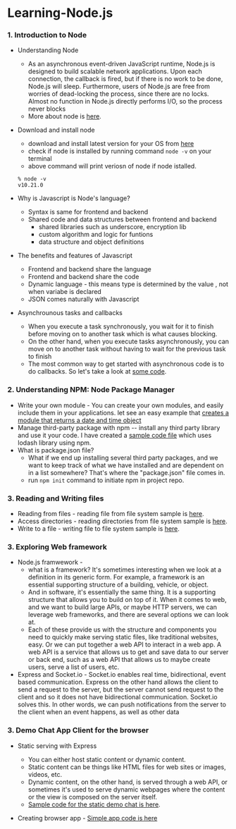 # Learning-Node.js

### 1. Introduction to Node

- Understanding Node
  - As an asynchronous event-driven JavaScript runtime, Node.js is designed to build scalable network applications. Upon each connection, the callback is fired, but if there is no work to be done, Node.js will sleep.
    Furthermore, users of Node.js are free from worries of dead-locking the process, since there are no locks. Almost no function in Node.js directly performs I/O, so the process never blocks
  - More about node is [here](https://nodejs.org/en/about/).
- Download and install node

  - download and install latest version for your OS from [here](https://nodejs.org/en/)
  - check if node is installed by running command `node -v` on your terminal
  - above command will print veriosn of node if node istalled.

  ```
  % node -v
  v10.21.0
  ```

- Why is Javascript is Node's language?
  - Syntax is same for frontend and backend
  - Shared code and data structures between frontend and backend
    - shared libraries such as underscore, encryption lib
    - custom algorithm and logic for funtions
    - data structure and object definitions
- The benefits and features of Javascript
  - Frontend and backend share the language
  - Frontend and backend share the code
  - Dynamic language - this means type is determined by the value , not when variabe is declared
  - JSON comes naturally with Javascript
- Asynchrounous tasks and callbacks
  - When you execute a task synchronously, you wait for it to finish before moving on to another task which is what causes blocking.
  - On the other hand, when you execute tasks asynchronously, you can move on to another task without having to wait for the previous task to finish
  - The most common way to get started with asynchronous code is to do callbacks. So let's take a look at [some code](./intro-to-node/async-task-and-callback.js).

### 2. Understanding NPM: Node Package Manager

- Write your own module - You can create your own modules, and easily include them in your applications. let see an easy example that [creates a module that returns a date and time object](./understanding-npm/write-your-own-module/)
- Manage third-party package with npm -- install any third party library and use it your code. I have created a [sample code file](understanding-npm/third-party-lib/sample.js) which uses lodash library using npm.
- What is package.json file?
  - What if we end up installing several third party packages, and we want to keep track of what we have installed and are dependent on in a list somewhere? That's where the "package.json" file comes in.
  - run `npm init` command to initiate npm in project repo.

### 3. Reading and Writing files

- Reading from files - reading file from file system sample is [here](./reading-writing-files/readFiles/).
- Access directories - reading directories from file system sample is [here](./reading-writing-files/access-directories/accessDir.js).
- Write to a file - writing file to file system sample is [here](./reading-writing-files/write-a-file/).

### 3. Exploring Web framework

- Node.js framwework -
  - what is a framework? It's sometimes interesting when we look at a definition in its generic form. For example, a framework is an essential supporting structure of a building, vehicle, or object.
  - And in software, it's essentially the same thing. It is a supporting structure that allows you to build on top of it. When it comes to web, and we want to build large APIs, or maybe HTTP servers, we can leverage web frameworks, and there are several options we can look at.
  - Each of these provide us with the structure and components you need to quickly make serving static files, like traditional websites, easy. Or we can put together a web API to interact in a web app. A web API is a service that allows us to get and save data to our server or back end, such as a web API that allows us to maybe create users, serve a list of users, etc.
- Express and Socket.io - Socket.io enables real time, bidirectional, event based communication. Express on the other hand allows the client to send a request to the server, but the server cannot send request to the client and so it does not have bidirectional communication. Socket.io solves this. In other words, we can push notifications from the server to the client when an event happens, as well as other data

### 3. Demo Chat App Client for the browser

- Static serving with Express

  - You can either host static content or dynamic content.
  - Static content can be things like HTML files for web sites or images, videos, etc.
  - Dynamic content, on the other hand, is served through a web API, or sometimes it's used to serve dynamic webpages where the content or the view is composed on the server itself.
  - [Sample code for the static demo chat is here](./chat-app-client/).

- Creating browser app - [Simple app code is here](./chat-app-client/static-serving-express/index.html)
